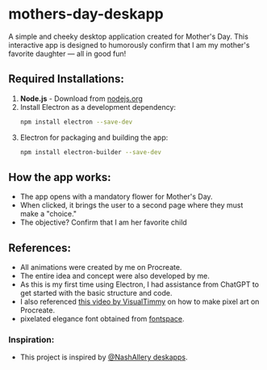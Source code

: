 # mothers-day-deskapp

A simple and cheeky desktop application created for Mother's Day.
This interactive app is designed to humorously confirm that I am my mother's favorite daughter — all in good fun!

## Required Installations:
1. **Node.js** - Download from [nodejs.org](https://nodejs.org)
2. Install Electron as a development dependency:
   ```bash
   npm install electron --save-dev
   ```
3. Electron for packaging and building the app:
   ```bash
   npm install electron-builder --save-dev
   ```

## How the app works:
- The app opens with a mandatory flower for Mother's Day.
- When clicked, it brings the user to a second page where they must make a "choice."
- The objective? Confirm that I am her favorite child

## References:
- All animations were created by me on Procreate.
- The entire idea and concept were also developed by me.
- As this is my first time using Electron, I had assistance from ChatGPT to get started with the basic structure and code.
- I also referenced [this video by VisualTimmy](https://youtu.be/tPQTGC5-_Is?si=EEPzgtlULKLENXUt) on how to make pixel art on Procreate.
- pixelated elegance font obtained from [fontspace](https://www.fontspace.com/pixelated-elegance-font-f126145).

### Inspiration:
- This project is inspired by [@NashAllery deskapps](https://youtu.be/4TODW-IP4XM?si=Aly7K473hfRRy6Ln).


